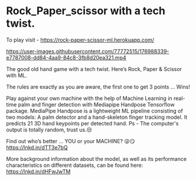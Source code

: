 # Rock_Paper_scissor with a tech twist.
To play visit - https://rock-paper-scissor-ml.herokuapp.com/



https://user-images.githubusercontent.com/77772515/176988339-e7787008-dd84-4aa9-84c8-3fb8d20ea321.mp4


The good old hand game with a tech twist. 
Here’s Rock, Paper & Scissor with ML. 

The rules are exactly as you are aware, the first one to get 3 points … Wins!

Play against your own machine with the help of Machine Learning in real-time palm and finger detection with Mediapipe Handpose Tensorflow package. MediaPipe Handpose is a lightweight ML pipeline consisting of two models: A palm detector and a hand-skeleton finger tracking model. It predicts 21 3D hand keypoints per detected hand. Ps - The computer's output is totally random, trust us.😒

Find out who’s better … YOU or your MACHINE? 😜😏
https://lnkd.in/dTT3e7bQ

More background information about the model, as well as its performance characteristics on different datasets, can be found here: 
https://lnkd.in/dHFwJwTM

